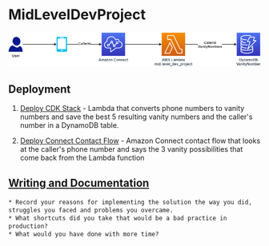 # MidLevelDevProject

![Kiku](MidLevelDevProject.png)

## Deployment
1. [Deploy CDK Stack](https://github.com/jrwright121/MidLevelDevProject/tree/main/cdkStackforLambdaDynamoDb) - Lambda that converts phone numbers to vanity numbers and save the best 5 resulting vanity numbers and the caller's number in a DynamoDB table. 

2. [Deploy Connect Contact Flow](https://github.com/jrwright121/MidLevelDevProject/tree/main/connectContactFlow) - Amazon Connect contact flow that looks at the caller's phone number and says the 3 vanity possibilities that come back from the Lambda function 

## [Writing and Documentation](https://github.com/jrwright121/MidLevelDevProject/tree/main/writingDocumentation)
    * Record your reasons for implementing the solution the way you did, struggles you faced and problems you overcame.
    * What shortcuts did you take that would be a bad practice in production?
    * What would you have done with more time?
